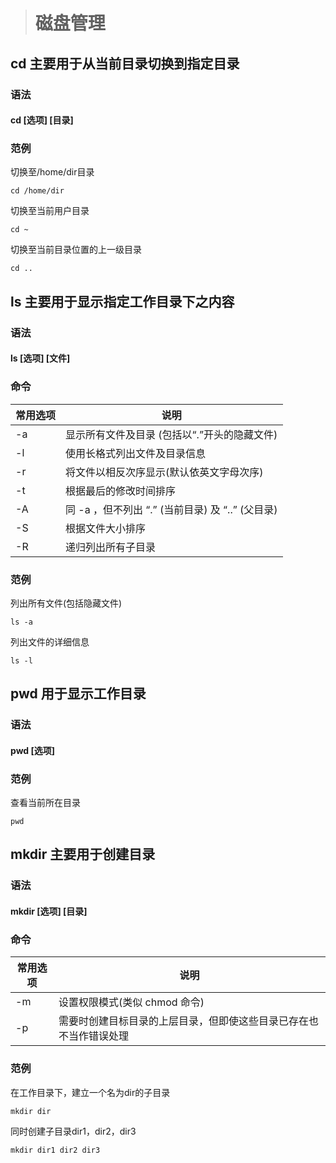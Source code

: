 
># 磁盘管理

## cd  主要用于从当前目录切换到指定目录
### 语法
####  cd [选项] [目录]
### 范例
切换至/home/dir目录
```
cd /home/dir
```
切换至当前用户目录
```
cd ~
```
切换至当前目录位置的上一级目录
```
cd ..
```
  
  
## ls  主要用于显示指定工作目录下之内容
### 语法
####  ls [选项] [文件]
### 命令
|常用选项|说明|
|---|---|
|-a|显示所有文件及目录 (包括以“.”开头的隐藏文件)|
|-l|使用长格式列出文件及目录信息|
|-r|将文件以相反次序显示(默认依英文字母次序)|
|-t|根据最后的修改时间排序|
|-A|同 -a ，但不列出 “.” (当前目录) 及 “..” (父目录)|
|-S|根据文件大小排序|
|-R|递归列出所有子目录|
### 范例
列出所有文件(包括隐藏文件)
```
ls -a
```
列出文件的详细信息
```
ls -l
```
  
  
## pwd 用于显示工作目录
### 语法  
#### pwd [选项] 
### 范例
查看当前所在目录
```
pwd
```
 
## mkdir  主要用于创建目录
### 语法  
#### mkdir [选项] [目录] 
### 命令
|常用选项|说明|
|---|---|
|-m|设置权限模式(类似 chmod 命令)|
|-p|需要时创建目标目录的上层目录，但即使这些目录已存在也不当作错误处理|
### 范例
在工作目录下，建立一个名为dir的子目录
```
mkdir dir
```
同时创建子目录dir1，dir2，dir3
```
mkdir dir1 dir2 dir3
```
